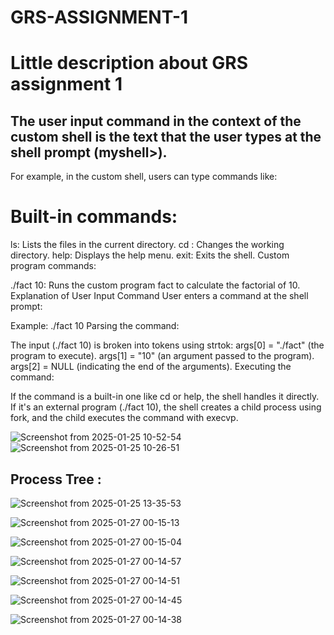 # GRS-ASSIGNMENT-1
# Little description about GRS  assignment 1

## The user input command in the context of the custom shell is the text that the user types at the shell prompt (myshell>).

For example, in the custom shell, users can type commands like:

# Built-in commands:

ls: Lists the files in the current directory.
cd <directory>: Changes the working directory.
help: Displays the help menu.
exit: Exits the shell.
Custom program commands:

./fact 10: Runs the custom program fact to calculate the factorial of 10.
Explanation of User Input Command
User enters a command at the shell prompt:

Example: ./fact 10
Parsing the command:

The input (./fact 10) is broken into tokens using strtok:
args[0] = "./fact" (the program to execute).
args[1] = "10" (an argument passed to the program).
args[2] = NULL (indicating the end of the arguments).
Executing the command:

If the command is a built-in one like cd or help, the shell handles it directly.
If it's an external program (./fact 10), the shell creates a child process using fork, and the child executes the command with execvp.

![Screenshot from 2025-01-25 10-52-54](https://github.com/user-attachments/assets/58efef0b-4bb4-4594-b2fe-d648a44e374c)
![Screenshot from 2025-01-25 10-26-51](https://github.com/user-attachments/assets/cfd1f56e-c054-4914-94f7-672764f09f2c)

##  Process Tree :

![Screenshot from 2025-01-25 13-35-53](https://github.com/user-attachments/assets/6c4ee898-6697-4fa0-ac5b-1c443cca80bc)

![Screenshot from 2025-01-27 00-15-13](https://github.com/user-attachments/assets/3fdea41f-e2e2-425e-88b1-006deb08ad1c)

![Screenshot from 2025-01-27 00-15-04](https://github.com/user-attachments/assets/c50f966a-4142-4064-8a8f-f45ea1d1f1dc)

![Screenshot from 2025-01-27 00-14-57](https://github.com/user-attachments/assets/0c62e6ed-e28e-4f30-a3d7-e59e1b31a2dd)

![Screenshot from 2025-01-27 00-14-51](https://github.com/user-attachments/assets/2c836e7b-30ae-43e3-9f1e-592da848d3f0)

![Screenshot from 2025-01-27 00-14-45](https://github.com/user-attachments/assets/9ac97bd7-3055-4913-bf66-8ad68e4e1a95)

![Screenshot from 2025-01-27 00-14-38](https://github.com/user-attachments/assets/56ec1acd-9cdf-470a-9fd4-1cd9163682cc)
